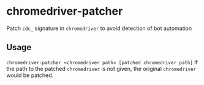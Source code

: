 # chromedriver-patcher
Patch `cdc_` signature in `chromedriver` to avoid detection of bot automation

## Usage
`chromedriver-patcher <chromedriver path> [patched chromedriver path]`
If the path to the patched `chromedriver` is not given, the original `chromedriver` would be patched.
